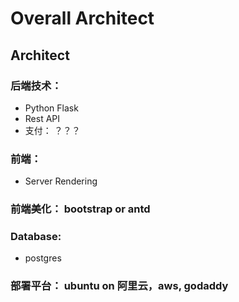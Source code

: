# Overall Architect

## Architect

### 后端技术：

- Python Flask
- Rest API
- 支付： ？？？

### 前端：

- Server Rendering

### 前端美化： bootstrap or antd

### Database:

- postgres

### 部署平台： ubuntu on 阿里云，aws, godaddy

